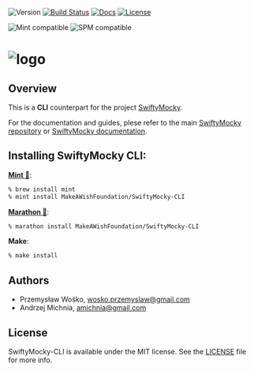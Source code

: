 ![Version](https://img.shields.io/badge/Version-4.0.1-blue.svg)
[![Build Status](https://travis-ci.org/MakeAWishFoundation/SwiftyMocky.svg?branch=master)](https://travis-ci.org/MakeAWishFoundation/SwiftyMocky)
[![Docs](https://cdn.rawgit.com/MakeAWishFoundation/SwiftyMocky/master/docs/badge.svg)](https://cdn.rawgit.com/MakeAWishFoundation/SwiftyMocky/master/docs/index.html)
[![License](https://img.shields.io/cocoapods/l/SwiftyMocky.svg?style=flat)](http://cocoapods.org/pods/SwiftyMocky)

![Mint compatible](https://img.shields.io/badge/🌱%20Mint-compatible-brightgreen.svg)
![SPM compatible](https://img.shields.io/badge/SPM-compatible-orange.svg?style=flat&logo=swift)

# ![logo][logo]

<a name="overview"></a>

## Overview

This is a **CLI** counterpart for the project [SwiftyMocky](https://github.com/MakeAWishFoundation/SwiftyMocky).

For the documentation and guides, plese refer to the main [SwiftyMocky repository](https://github.com/MakeAWishFoundation/SwiftyMocky) or [SwiftyMocky documentation][link-docs].

## Installing SwiftyMocky CLI:

**[Mint 🌱](https://github.com/yonaskolb/Mint)**:

```bash
% brew install mint
% mint install MakeAWishFoundation/SwiftyMocky-CLI
```

**[Marathon 🏃](https://github.com/JohnSundell/Marathon)**:

```bash
% marathon install MakeAWishFoundation/SwiftyMocky-CLI
```
**Make**:

```bash
% make install
```

<a name="authors"></a>

## Authors

- Przemysław Wośko, wosko.przemyslaw@gmail.com
- Andrzej Michnia, amichnia@gmail.com

<a name="license"></a>

## License

SwiftyMocky-CLI is available under the MIT license. See the [LICENSE][link-license] file for more info.

<!-- Links -->

[link-license]: ./LICENSE
[link-docs]: https://cdn.rawgit.com/MakeAWishFoundation/SwiftyMocky/4.0.1/docs/index.html
[logo]: https://raw.githubusercontent.com/MakeAWishFoundation/SwiftyMocky/4.0.1/icon.png
